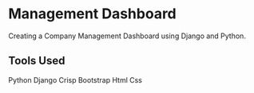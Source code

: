 # Management Dashboard

Creating a Company Management Dashboard using Django and Python.

## Tools Used
Python
Django
Crisp
Bootstrap
Html 
Css